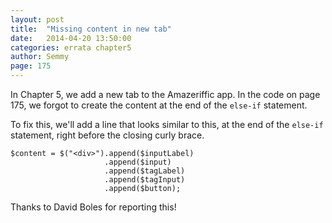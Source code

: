```yaml
---
layout: post
title:  "Missing content in new tab"
date:   2014-04-20 13:50:00
categories: errata chapter5
author: Semmy
page: 175
---
```


In Chapter 5, we add a new tab to the Amazeriffic app. In the code on page
175, we forgot to create the content at the end of the `else-if` statement.

To fix this, we'll add a line that looks similar to this, at the end of the
`else-if` statement, right before the closing curly brace.

    $content = $("<div>").append($inputLabel)
                         .append($input)
                         .append($tagLabel)
                         .append($tagInput)
                         .append($button);


Thanks to David Boles for reporting this!
